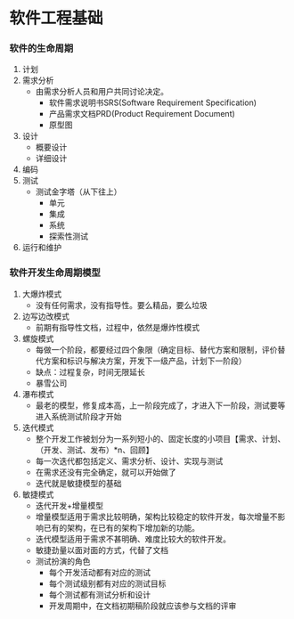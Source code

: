 # 软件工程基础
### 软件的生命周期
1. 计划
2. 需求分析
   * 由需求分析人员和用户共同讨论决定。
     * 软件需求说明书SRS(Software Requirement Specification)
     * 产品需求文档PRD(Product Requirement Document)
     * 原型图
3. 设计
   * 概要设计
   * 详细设计
4. 编码
5. 测试
   * 测试金字塔（从下往上）
     * 单元
     * 集成
     * 系统
     * 探索性测试
6. 运行和维护

### 软件**开发**生命周期模型
1. 大爆炸模式
   * 没有任何需求，没有指导性。要么精品，要么垃圾
2. 边写边改模式
   * 前期有指导性文档，过程中，依然是爆炸性模式
3. 螺旋模式
   * 每做一个阶段，都要经过四个象限（确定目标、替代方案和限制，评价替代方案和标识与解决方案，开发下一级产品，计划下一阶段）
   * 缺点：过程复杂，时间无限延长
   * 暴雪公司
3. 瀑布模式
   * 最老的模型，修复成本高，上一阶段完成了，才进入下一阶段，测试要等进入系统测试阶段才开始
6. 迭代模式
   * 整个开发工作被划分为一系列短小的、固定长度的小项目【需求、计划、（开发、测试、发布）*n、回顾】
   * 每一次迭代都包括定义、需求分析、设计、实现与测试
   * 在需求还没有完全确定，就可以开始做了
   * 迭代就是敏捷模型的基础
9. 敏捷模式
   * 迭代开发+增量模型
   * 增量模型适用于需求比较明确，架构比较稳定的软件开发，每次增量不影响已有的架构，在已有的架构下增加新的功能。
   * 迭代模型适用于需求不甚明确、难度比较大的软件开发。
   * 敏捷劲量以面对面的方式，代替了文档
   * 测试扮演的角色
      * 每个开发活动都有对应的测试
      * 每个测试级别都有对应的测试目标
      * 每个测试都有测试分析和设计
      * 开发周期中，在文档初期稿阶段就应该参与文档的评审


